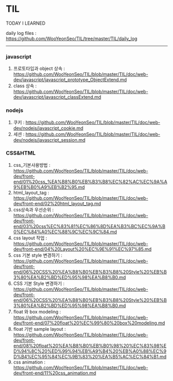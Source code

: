 # TIL
TODAY I LEARNED

daily log files : https://github.com/WooYeonSeo/TIL/tree/master/TIL/daily_log

---
### javascript 
1. 프로토타입과 object 상속 : https://github.com/WooYeonSeo/TIL/blob/master/TIL/doc/web-dev/javascript/javascript_prototype_ObjectExtend.md
2. class 상속 : https://github.com/WooYeonSeo/TIL/blob/master/TIL/doc/web-dev/javascript/javascript_classExtend.md

### nodejs
1. 쿠키 : https://github.com/WooYeonSeo/TIL/blob/master/TIL/doc/web-dev/nodejs/javascript_cookie.md 
2. 세션 : https://github.com/WooYeonSeo/TIL/blob/master/TIL/doc/web-dev/nodejs/javascript_session.md

### CSS&HTML
1. css_기본사용방법 : https://github.com/WooYeonSeo/TIL/blob/master/TIL/doc/web-dev/front-end/01%20css_%EA%B8%B0%EB%B3%B8%EC%82%AC%EC%9A%A9%EB%B0%A9%EB%B2%95.md
2. html_layout_tag : https://github.com/WooYeonSeo/TIL/blob/master/TIL/doc/web-dev/front-end/02%20html_layout_tag.md
3. css상속과 우선순위 : https://github.com/WooYeonSeo/TIL/blob/master/TIL/doc/web-dev/front-end/03%20css%EC%83%81%EC%86%8D%EA%B3%BC%EC%9A%B0%EC%84%A0%EC%88%9C%EC%9C%84.md 
4. css layout 작업 : https://github.com/WooYeonSeo/TIL/blob/master/TIL/doc/web-dev/front-end/04%20Layout%20%EC%9E%91%EC%97%85.md 
5. css 기본 style 변경하기 : https://github.com/WooYeonSeo/TIL/blob/master/TIL/doc/web-dev/front-end/06%20CSS%20%EA%B8%B0%EB%B3%B8%20Style%20%EB%B3%80%EA%B2%BD%ED%95%98%EA%B8%B0.md 
6. CSS 기본 Style 변경하기 : https://github.com/WooYeonSeo/TIL/blob/master/TIL/doc/web-dev/front-end/06%20CSS%20%EA%B8%B0%EB%B3%B8%20Style%20%EB%B3%80%EA%B2%BD%ED%95%98%EA%B8%B0.md 
7. float 와 box modeling : https://github.com/WooYeonSeo/TIL/blob/master/TIL/doc/web-dev/front-end/07%20float%20%EC%99%80%20box%20modeling.md 
8. float 기반 sample layout : https://github.com/WooYeonSeo/TIL/blob/master/TIL/doc/web-dev/front-end/08%20float%20%EA%B8%B0%EB%B0%98%20%EC%83%98%ED%94%8C%20%ED%99%94%EB%A9%B4%20%EB%A0%88%EC%9D%B4%EC%95%84%EC%9B%83%20%EA%B5%AC%EC%84%B1.md 
9. css animation : https://github.com/WooYeonSeo/TIL/blob/master/TIL/doc/web-dev/front-end/11%20css_animation.md
